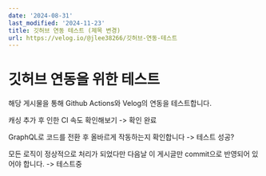 ```yaml
---
date: '2024-08-31'
last_modified: '2024-11-23'
title: 깃허브 연동 테스트 (제목 변경)
url: https://velog.io/@jlee38266/깃허브-연동-테스트
---
```


# 깃허브 연동을 위한 테스트

해당 게시물을 통해 Github Actions와 Velog의 연동을 테스트합니다.

캐싱 추가 후 인한 CI 속도 확인해보기 -> 확인 완료

GraphQL로 코드를 전환 후 올바르게 작동하는지 확인합니다 -> 테스트 성공?

모든 로직이 정상적으로 처리가 되었다만 다음날 이 게시글만 commit으로 반영되어 있어야 합니다. -> 테스트중